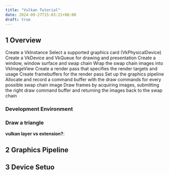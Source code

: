```yaml
---
title: "Vulkan Tutorial"
date: 2024-09-27T15:03:21+08:00
draft: true
---
```


## 1 Overview

Create a VkInstance
Select a supported graphics card (VkPhysicalDevice)
Create a VkDevice and VkQueue for drawing and presentation
Create a window, window surface and swap chain
Wrap the swap chain images into VkImageView
Create a render pass that specifies the render targets and usage
Create framebuffers for the render pass
Set up the graphics pipeline
Allocate and record a command buffer with the draw commands for every possible swap chain image
Draw frames by acquiring images, submitting the right draw command buffer and returning the images back to the swap chain

### Development Environment

### Draw a triangle

**vulkan layer vs extension?**:

## 2 Graphics Pipeline

## 3 Device Setuo
